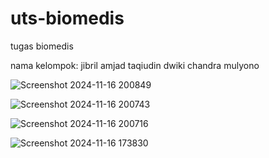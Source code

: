 # uts-biomedis
tugas biomedis

nama kelompok: 
jibril amjad taqiudin
dwiki chandra mulyono

![Screenshot 2024-11-16 200849](https://github.com/user-attachments/assets/84dc1b38-4fc5-4b66-826a-562e07c267ec)

![Screenshot 2024-11-16 200743](https://github.com/user-attachments/assets/515ef97a-1cdb-496a-91f1-23f7805dfcd4)

![Screenshot 2024-11-16 200716](https://github.com/user-attachments/assets/4efbab8f-6693-4877-9a5f-39c7577a337f)

![Screenshot 2024-11-16 173830](https://github.com/user-attachments/assets/c9cf0032-ff50-4e2a-96ce-1b980690b9c6)

